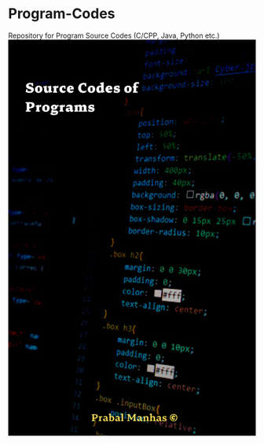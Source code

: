 # Program-Codes

Repository for Program Source Codes (C/CPP, Java, Python etc.)
![GRAPHIC1](/program_codes_prabal.png)
